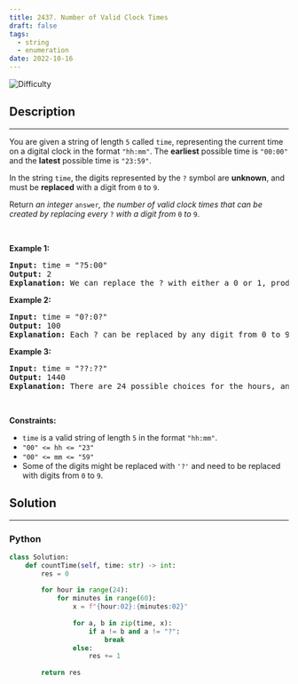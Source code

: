 ```yaml
---
title: 2437. Number of Valid Clock Times
draft: false
tags: 
  - string
  - enumeration
date: 2022-10-16
---
```


![Difficulty](https://img.shields.io/badge/Difficulty-Easy-blue.svg)

## Description

---
<p>You are given a string of length <code>5</code> called <code>time</code>, representing the current time on a digital clock in the format <code>&quot;hh:mm&quot;</code>. The <strong>earliest</strong> possible time is <code>&quot;00:00&quot;</code> and the <strong>latest</strong> possible time is <code>&quot;23:59&quot;</code>.</p>

<p>In the string <code>time</code>, the digits represented by the <code>?</code>&nbsp;symbol are <strong>unknown</strong>, and must be <strong>replaced</strong> with a digit from <code>0</code> to <code>9</code>.</p>

<p>Return<em> an integer </em><code>answer</code><em>, the number of valid clock times that can be created by replacing every </em><code>?</code><em>&nbsp;with a digit from </em><code>0</code><em> to </em><code>9</code>.</p>

<p>&nbsp;</p>
<p><strong class="example">Example 1:</strong></p>

<pre>
<strong>Input:</strong> time = &quot;?5:00&quot;
<strong>Output:</strong> 2
<strong>Explanation:</strong> We can replace the ? with either a 0 or 1, producing &quot;05:00&quot; or &quot;15:00&quot;. Note that we cannot replace it with a 2, since the time &quot;25:00&quot; is invalid. In total, we have two choices.
</pre>

<p><strong class="example">Example 2:</strong></p>

<pre>
<strong>Input:</strong> time = &quot;0?:0?&quot;
<strong>Output:</strong> 100
<strong>Explanation:</strong> Each ? can be replaced by any digit from 0 to 9, so we have 100 total choices.
</pre>

<p><strong class="example">Example 3:</strong></p>

<pre>
<strong>Input:</strong> time = &quot;??:??&quot;
<strong>Output:</strong> 1440
<strong>Explanation:</strong> There are 24 possible choices for the hours, and 60 possible choices for the minutes. In total, we have 24 * 60 = 1440 choices.
</pre>

<p>&nbsp;</p>
<p><strong>Constraints:</strong></p>

<ul>
	<li><code>time</code> is a valid string of length <code>5</code> in the format <code>&quot;hh:mm&quot;</code>.</li>
	<li><code>&quot;00&quot; &lt;= hh &lt;= &quot;23&quot;</code></li>
	<li><code>&quot;00&quot; &lt;= mm &lt;= &quot;59&quot;</code></li>
	<li>Some of the digits might be replaced with <code>&#39;?&#39;</code> and need to be replaced with digits from <code>0</code> to <code>9</code>.</li>
</ul>


## Solution

---
### Python
``` py title='number-of-valid-clock-times'
class Solution:
    def countTime(self, time: str) -> int:
        res = 0
        
        for hour in range(24):
            for minutes in range(60):
                x = f"{hour:02}:{minutes:02}"
                
                for a, b in zip(time, x):
                    if a != b and a != "?":
                        break
                else:
                    res += 1
        
        return res

```


